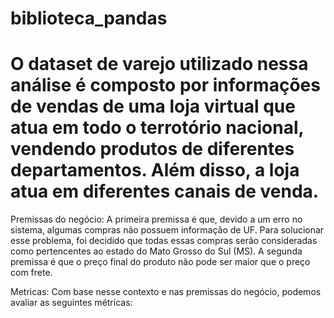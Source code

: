 # biblioteca_pandas
# O dataset de varejo utilizado nessa análise é composto por informações de vendas de uma loja virtual que atua em todo o terrotório nacional, vendendo produtos de diferentes departamentos. Além disso, a loja atua em diferentes canais de venda. 

Premissas do negócio:
A primeira premissa é que, devido a um erro no sistema, algumas compras não possuem informação de UF. Para solucionar esse problema, foi decidido que todas essas compras serão consideradas como pertencentes ao estado do Mato Grosso do Sul (MS). A segunda premissa é que o preço final do produto não pode ser maior que o preço com frete.

Metricas:
Com base nesse contexto e nas premissas do negócio, podemos avaliar as seguintes métricas:

